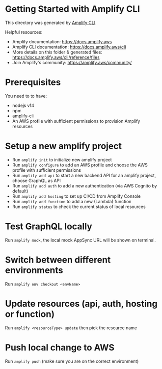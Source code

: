 # Getting Started with Amplify CLI
This directory was generated by [Amplify CLI](https://docs.amplify.aws/cli).

Helpful resources:
- Amplify documentation: https://docs.amplify.aws
- Amplify CLI documentation: https://docs.amplify.aws/cli
- More details on this folder & generated files: https://docs.amplify.aws/cli/reference/files
- Join Amplify's community: https://amplify.aws/community/


# Prerequisites

You need to to have:
- nodejs v14
- npm
- amplify-cli
- An AWS profile with sufficient permissions to provision Amplify resources

# Setup a new amplify project

- Run `amplify init` to initialize new amplify project
- Run `amplify configure` to add an AWS profile and choose the AWS profile with sufficient permissions
- Run `amplify add api` to start a new backend API for an amplify project, choose GraphQL as API
- Run `amplify add auth` to add a new authentication (via AWS Cognito by default)
- Run `amplify add hosting` to set up CI/CD from Amplify Console
- Run `amplify add function` to add a new (Lambda) function
- Run `amplify status` to check the current status of local resources

# Test GraphQL locally

Run `amplify mock`, the local mock AppSync URL will be shown on terminal.

# Switch between different environments

Run `amplify env checkout <envName>` 

# Update resources (api, auth, hosting or function)

Run `amplify <resourceType> update` then pick the resource name

# Push local change to AWS

Run `amplify push` (make sure you are on the correct environment)

